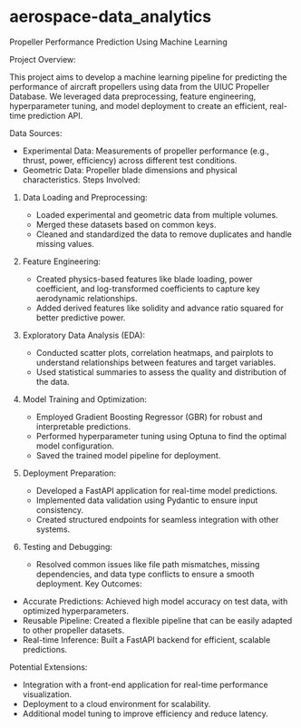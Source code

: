 # aerospace-data\_analytics

Propeller Performance Prediction Using Machine Learning

Project Overview:

This project aims to develop a machine learning pipeline for predicting the performance of aircraft propellers using data from the UIUC Propeller Database. We leveraged data preprocessing, feature engineering, hyperparameter tuning, and model deployment to create an efficient, real-time prediction API.

Data Sources:

* Experimental Data: Measurements of propeller performance (e.g., thrust, power, efficiency) across different test conditions.
* Geometric Data: Propeller blade dimensions and physical characteristics.
 Steps Involved:

1. Data Loading and Preprocessing:

   * Loaded experimental and geometric data from multiple volumes.
   * Merged these datasets based on common keys.
   * Cleaned and standardized the data to remove duplicates and handle missing values.

2. Feature Engineering:

   * Created physics-based features like blade loading, power coefficient, and log-transformed coefficients to capture key aerodynamic relationships.
   * Added derived features like solidity and advance ratio squared for better predictive power.

3. Exploratory Data Analysis (EDA):

   * Conducted scatter plots, correlation heatmaps, and pairplots to understand relationships between features and target variables.
   * Used statistical summaries to assess the quality and distribution of the data.

4. Model Training and Optimization:

   * Employed Gradient Boosting Regressor (GBR) for robust and interpretable predictions.
   * Performed hyperparameter tuning using Optuna to find the optimal model configuration.
   * Saved the trained model pipeline for deployment.

5. Deployment Preparation:

   * Developed a FastAPI application for real-time model predictions.
   * Implemented data validation using Pydantic to ensure input consistency.
   * Created structured endpoints for seamless integration with other systems.

6. Testing and Debugging:

   * Resolved common issues like file path mismatches, missing dependencies, and data type conflicts to ensure a smooth deployment.
Key Outcomes:

* Accurate Predictions: Achieved high model accuracy on test data, with optimized hyperparameters.
* Reusable Pipeline: Created a flexible pipeline that can be easily adapted to other propeller datasets.
* Real-time Inference: Built a FastAPI backend for efficient, scalable predictions.

Potential Extensions:

* Integration with a front-end application for real-time performance visualization.
* Deployment to a cloud environment for scalability.
* Additional model tuning to improve efficiency and reduce latency.
